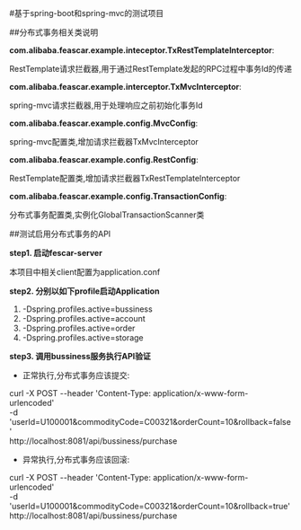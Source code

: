 #基于spring-boot和spring-mvc的测试项目


##分布式事务相关类说明
 
**com.alibaba.feascar.example.inteceptor.TxRestTemplateInterceptor**: 

 RestTemplate请求拦截器,用于通过RestTemplate发起的RPC过程中事务Id的传递
 
**com.alibaba.feascar.example.interceptor.TxMvcInterceptor**: 

 spring-mvc请求拦截器,用于处理响应之前初始化事务Id
  
**com.alibaba.feascar.example.config.MvcConfig**: 

 spring-mvc配置类,增加请求拦截器TxMvcInterceptor 
 
**com.alibaba.feascar.example.config.RestConfig**: 

 RestTemplate配置类,增加请求拦截器TxRestTemplateInterceptor 
 
**com.alibaba.feascar.example.config.TransactionConfig**: 

 分布式事务配置类,实例化GlobalTransactionScanner类


##测试启用分布式事务的API

**step1. 启动fescar-server**

本项目中相关client配置为application.conf

**step2. 分别以如下profile启动Application**

 1. -Dspring.profiles.active=bussiness
 2. -Dspring.profiles.active=account
 3. -Dspring.profiles.active=order
 4. -Dspring.profiles.active=storage
 
**step3. 调用bussiness服务执行API验证**

* 正常执行,分布式事务应该提交: 

curl -X POST --header 'Content-Type: application/x-www-form-urlencoded' \
 -d 'userId=U100001&commodityCode=C00321&orderCount=10&rollback=false'  \
 http://localhost:8081/api/bussiness/purchase
 
* 异常执行,分布式事务应该回滚: 

curl -X POST --header 'Content-Type: application/x-www-form-urlencoded' \
 -d 'userId=U100001&commodityCode=C00321&orderCount=10&rollback=true'  \
 http://localhost:8081/api/bussiness/purchase

 
  





